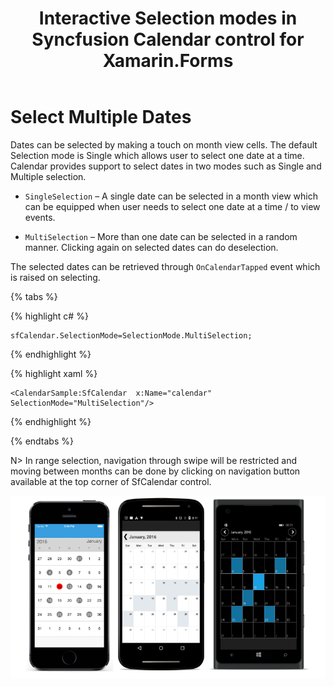 ﻿---
layout: post
title: Interactive Selection modes in Syncfusion Calendar control for Xamarin.Forms
description: Select Multiple Dates
platform: Xamarin
control: Calendar
documentation: ug
---

# Select Multiple Dates

Dates can be selected by making a touch on month view cells. The default Selection mode is Single which allows user to select one date at a time. Calendar provides support to select dates in two modes such as Single and Multiple selection.

* `SingleSelection` – A single date can be selected in a month view which can be equipped when user needs to select one date at a time / to view events.

* `MultiSelection` – More than one date can be selected in a random manner. Clicking again on selected dates can do deselection.

The selected dates can be retrieved through `OnCalendarTapped` event which is raised on selecting.

{% tabs %}

{% highlight c# %}
	
	sfCalendar.SelectionMode=SelectionMode.MultiSelection;
	
{% endhighlight %}

{% highlight xaml %}

	<CalendarSample:SfCalendar  x:Name="calendar" SelectionMode="MultiSelection"/>

{% endhighlight %}

{% endtabs %}

N> In range selection, navigation through swipe will be restricted and moving between months can be done by clicking on navigation button available at the top corner of SfCalendar control.

![](images/Selection.png)




